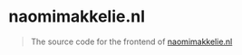 # naomimakkelie.nl

> The source code for the frontend of [naomimakkelie.nl](https://naomimakkelie.nl)
